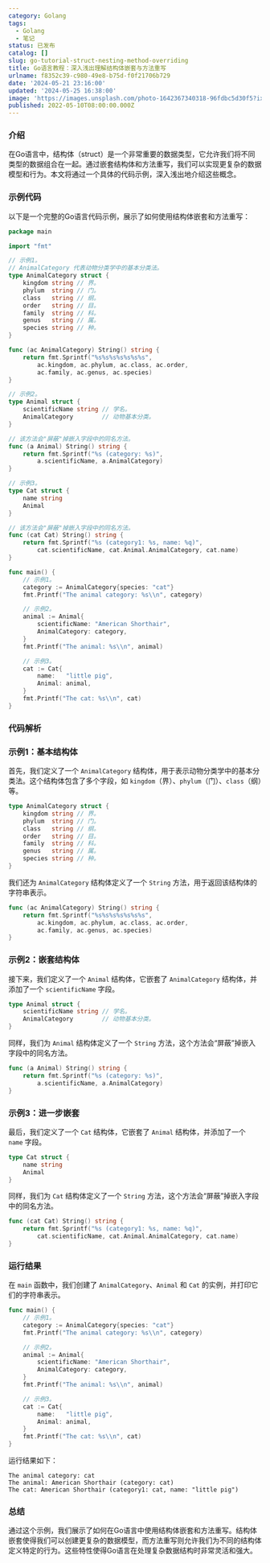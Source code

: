 ```yaml
---
category: Golang
tags:
  - Golang
  - 笔记
status: 已发布
catalog: []
slug: go-tutorial-struct-nesting-method-overriding
title: Go语言教程：深入浅出理解结构体嵌套与方法重写
urlname: f8352c39-c980-49e8-b75d-f0f21706b729
date: '2024-05-21 23:16:00'
updated: '2024-05-25 16:38:00'
image: 'https://images.unsplash.com/photo-1642367340318-96fdbc5d30f5?ixlib=rb-4.0.3&q=85&fm=jpg&crop=entropy&cs=srgb'
published: 2022-05-10T08:00:00.000Z
---
```


### 介绍


在Go语言中，结构体（struct）是一个非常重要的数据类型，它允许我们将不同类型的数据组合在一起。通过嵌套结构体和方法重写，我们可以实现更复杂的数据模型和行为。本文将通过一个具体的代码示例，深入浅出地介绍这些概念。


### 示例代码


以下是一个完整的Go语言代码示例，展示了如何使用结构体嵌套和方法重写：


```go
package main

import "fmt"

// 示例1。
// AnimalCategory 代表动物分类学中的基本分类法。
type AnimalCategory struct {
	kingdom string // 界。
	phylum  string // 门。
	class   string // 纲。
	order   string // 目。
	family  string // 科。
	genus   string // 属。
	species string // 种。
}

func (ac AnimalCategory) String() string {
	return fmt.Sprintf("%s%s%s%s%s%s%s",
		ac.kingdom, ac.phylum, ac.class, ac.order,
		ac.family, ac.genus, ac.species)
}

// 示例2。
type Animal struct {
	scientificName string // 学名。
	AnimalCategory        // 动物基本分类。
}

// 该方法会"屏蔽"掉嵌入字段中的同名方法。
func (a Animal) String() string {
	return fmt.Sprintf("%s (category: %s)",
		a.scientificName, a.AnimalCategory)
}

// 示例3。
type Cat struct {
	name string
	Animal
}

// 该方法会"屏蔽"掉嵌入字段中的同名方法。
func (cat Cat) String() string {
	return fmt.Sprintf("%s (category1: %s, name: %q)",
		cat.scientificName, cat.Animal.AnimalCategory, cat.name)
}

func main() {
	// 示例1。
	category := AnimalCategory{species: "cat"}
	fmt.Printf("The animal category: %s\\n", category)

	// 示例2。
	animal := Animal{
		scientificName: "American Shorthair",
		AnimalCategory: category,
	}
	fmt.Printf("The animal: %s\\n", animal)

	// 示例3。
	cat := Cat{
		name:   "little pig",
		Animal: animal,
	}
	fmt.Printf("The cat: %s\\n", cat)
}

```


### 代码解析


### 示例1：基本结构体


首先，我们定义了一个 `AnimalCategory` 结构体，用于表示动物分类学中的基本分类法。这个结构体包含了多个字段，如 `kingdom`（界）、`phylum`（门）、`class`（纲）等。


```go
type AnimalCategory struct {
	kingdom string // 界。
	phylum  string // 门。
	class   string // 纲。
	order   string // 目。
	family  string // 科。
	genus   string // 属。
	species string // 种。
}

```


我们还为 `AnimalCategory` 结构体定义了一个 `String` 方法，用于返回该结构体的字符串表示。


```go
func (ac AnimalCategory) String() string {
	return fmt.Sprintf("%s%s%s%s%s%s%s",
		ac.kingdom, ac.phylum, ac.class, ac.order,
		ac.family, ac.genus, ac.species)
}

```


### 示例2：嵌套结构体


接下来，我们定义了一个 `Animal` 结构体，它嵌套了 `AnimalCategory` 结构体，并添加了一个 `scientificName` 字段。


```go
type Animal struct {
	scientificName string // 学名。
	AnimalCategory        // 动物基本分类。
}

```


同样，我们为 `Animal` 结构体定义了一个 `String` 方法，这个方法会“屏蔽”掉嵌入字段中的同名方法。


```go
func (a Animal) String() string {
	return fmt.Sprintf("%s (category: %s)",
		a.scientificName, a.AnimalCategory)
}

```


### 示例3：进一步嵌套


最后，我们定义了一个 `Cat` 结构体，它嵌套了 `Animal` 结构体，并添加了一个 `name` 字段。


```go
type Cat struct {
	name string
	Animal
}

```


同样，我们为 `Cat` 结构体定义了一个 `String` 方法，这个方法会“屏蔽”掉嵌入字段中的同名方法。


```go
func (cat Cat) String() string {
	return fmt.Sprintf("%s (category1: %s, name: %q)",
		cat.scientificName, cat.Animal.AnimalCategory, cat.name)
}

```


### 运行结果


在 `main` 函数中，我们创建了 `AnimalCategory`、`Animal` 和 `Cat` 的实例，并打印它们的字符串表示。


```go
func main() {
	// 示例1。
	category := AnimalCategory{species: "cat"}
	fmt.Printf("The animal category: %s\\n", category)

	// 示例2。
	animal := Animal{
		scientificName: "American Shorthair",
		AnimalCategory: category,
	}
	fmt.Printf("The animal: %s\\n", animal)

	// 示例3。
	cat := Cat{
		name:   "little pig",
		Animal: animal,
	}
	fmt.Printf("The cat: %s\\n", cat)
}

```


运行结果如下：


```text
The animal category: cat
The animal: American Shorthair (category: cat)
The cat: American Shorthair (category1: cat, name: "little pig")

```


### 总结


通过这个示例，我们展示了如何在Go语言中使用结构体嵌套和方法重写。结构体嵌套使得我们可以创建更复杂的数据模型，而方法重写则允许我们为不同的结构体定义特定的行为。这些特性使得Go语言在处理复杂数据结构时非常灵活和强大。

